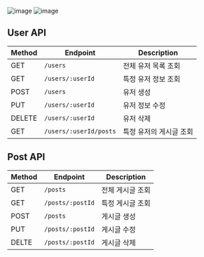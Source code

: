 ![image](https://img.shields.io/badge/Express%20js-000000?style=for-the-badge&logo=express&logoColor=white)
![image](https://img.shields.io/badge/Prisma-3982CE?style=for-the-badge&logo=Prisma&logoColor=white)

## User API
|Method|Endpoint|Description|
|---|---|---|
|GET|`/users`|전체 유저 목록 조회|
|GET|`/users/:userId`|특정 유저 정보 조회|
|POST|`/users`|유저 생성|
|PUT|`/users/:userId`|유저 정보 수정|
|DELETE|`/users/:userId`|유저 삭제|
|GET|`/users/:userId/posts`|특정 유저의 게시글 조회|

## Post API
|Method|Endpoint|Description|
|---|---|---|
|GET|`/posts`|전체 게시글 조회|
|GET|`/posts/:postId`|특정 게시글 조회|
|POST|`/posts`|게시글 생성|
|PUT|`/posts/:postId`|게시글 수정|
|DELTE|`/posts/:postId`|게시글 삭제
